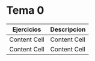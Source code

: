 # Tema 0

| Ejercicios | Descripcion |
| ------------- | ------------- |
| Content Cell  | Content Cell  |
| Content Cell  | Content Cell  |
